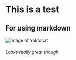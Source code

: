 # This is a test
## For using markdown

![Image of Yaktocat](https://octodex.github.com/images/yaktocat.png)

###### Looks really great though
